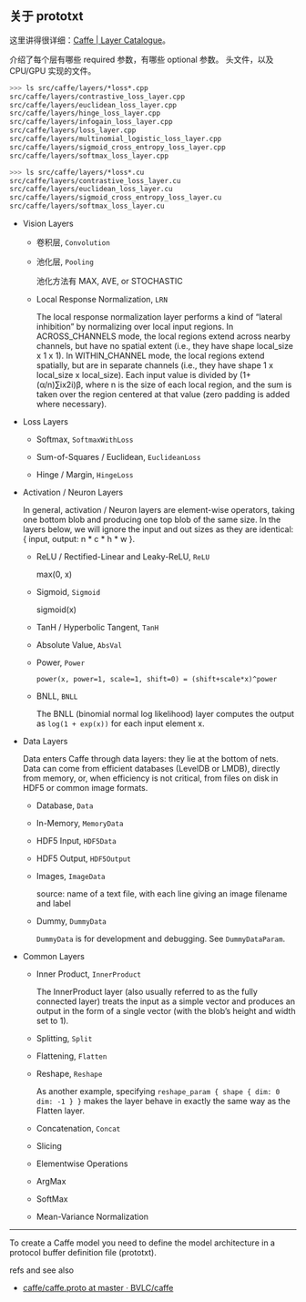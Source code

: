 ## 关于 prototxt

这里讲得很详细：[Caffe | Layer Catalogue](http://caffe.berkeleyvision.org/tutorial/layers.html)。

介绍了每个层有哪些 required 参数，有哪些 optional 参数。
头文件，以及 CPU/GPU 实现的文件。

```bash
>>> ls src/caffe/layers/*loss*.cpp
src/caffe/layers/contrastive_loss_layer.cpp
src/caffe/layers/euclidean_loss_layer.cpp
src/caffe/layers/hinge_loss_layer.cpp
src/caffe/layers/infogain_loss_layer.cpp
src/caffe/layers/loss_layer.cpp
src/caffe/layers/multinomial_logistic_loss_layer.cpp
src/caffe/layers/sigmoid_cross_entropy_loss_layer.cpp
src/caffe/layers/softmax_loss_layer.cpp

>>> ls src/caffe/layers/*loss*.cu
src/caffe/layers/contrastive_loss_layer.cu
src/caffe/layers/euclidean_loss_layer.cu
src/caffe/layers/sigmoid_cross_entropy_loss_layer.cu
src/caffe/layers/softmax_loss_layer.cu
```

-   Vision Layers
    +   卷积层, `Convolution`

    +   池化层, `Pooling`

        池化方法有 MAX, AVE, or STOCHASTIC

    +   Local Response Normalization, `LRN`

        The local response normalization layer performs a kind of “lateral
        inhibition” by normalizing over local input regions. In ACROSS_CHANNELS
        mode, the local regions extend across nearby channels, but have no
        spatial extent (i.e., they have shape local_size x 1 x 1). In
        WITHIN_CHANNEL mode, the local regions extend spatially, but are in
        separate channels (i.e., they have shape 1 x local_size x local_size).
        Each input value is divided by (1+(α/n)∑ix2i)β, where n is the size of
        each local region, and the sum is taken over the region centered at
        that value (zero padding is added where necessary).

-   Loss Layers

    +   Softmax, `SoftmaxWithLoss`

    +   Sum-of-Squares / Euclidean, `EuclideanLoss`

    +   Hinge / Margin, `HingeLoss`

-   Activation / Neuron Layers

    In general, activation / Neuron layers are element-wise operators, taking
    one bottom blob and producing one top blob of the same size. In the layers
    below, we will ignore the input and out sizes as they are identical: { input,
    output: n * c * h * w }.

    +   ReLU / Rectified-Linear and Leaky-ReLU, `ReLU`

        max(0, x)

    +   Sigmoid, `Sigmoid`

        sigmoid(x)

    +   TanH / Hyperbolic Tangent, `TanH`

    +   Absolute Value, `AbsVal`

    +   Power, `Power`

        `power(x, power=1, scale=1, shift=0) = (shift+scale*x)^power`

    +   BNLL, `BNLL`

        The BNLL (binomial normal log likelihood) layer computes the output as
        `log(1 + exp(x))` for each input element x.

-   Data Layers

    Data enters Caffe through data layers: they lie at the bottom of nets. Data
    can come from efficient databases (LevelDB or LMDB), directly from memory,
    or, when efficiency is not critical, from files on disk in HDF5 or common
    image formats.

    +   Database, `Data`

    +   In-Memory, `MemoryData`

    +   HDF5 Input, `HDF5Data`

    +   HDF5 Output, `HDF5Output`

    +   Images, `ImageData`

        source: name of a text file, with each line giving an image filename and label

    +   Dummy, `DummyData`

        `DummyData` is for development and debugging. See `DummyDataParam`.

-   Common Layers

    +   Inner Product, `InnerProduct`

        The InnerProduct layer (also usually referred to as the fully connected
        layer) treats the input as a simple vector and produces an output in
        the form of a single vector (with the blob’s height and width set to
        1).

    +   Splitting, `Split`
    +   Flattening, `Flatten`
    +   Reshape, `Reshape`

        As another example, specifying `reshape_param { shape { dim: 0 dim: -1 } }`
        makes the layer behave in exactly the same way as the Flatten
        layer.

    +   Concatenation, `Concat`
    +   Slicing
    +   Elementwise Operations
    +   ArgMax
    +   SoftMax
    +   Mean-Variance Normalization

---

To create a Caffe model you need to define the model architecture in a protocol buffer definition file (prototxt).

refs and see also

-   [caffe/caffe.proto at master · BVLC/caffe](https://github.com/BVLC/caffe/blob/master/src/caffe/proto/caffe.proto)

